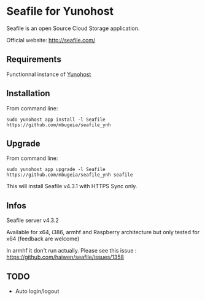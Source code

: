 Seafile for Yunohost
============

Seafile is an open Source Cloud Storage application.

Official website: <http://seafile.com/>

Requirements
------------

Functionnal instance of [Yunohost](https://yunohost.org/#/)

Installation
------------

From command line:

`sudo yunohost app install -l Seafile https://github.com/mbugeia/seafile_ynh`

Upgrade
-------

From command line:

`sudo yunohost app upgrade -l Seafile https://github.com/mbugeia/seafile_ynh seafile`

This will install Seafile v4.3.1 with HTTPS Sync only.

Infos
-----

Seafile server v4.3.2

Available for x64, i386, armhf and Raspberry architecture but only tested for x64 (feedback are welcome)

In armhf it don't run actually. Please see this issue : https://github.com/haiwen/seafile/issues/1358

TODO
-----

 - Auto login/logout
